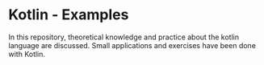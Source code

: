 # Kotlin - Examples

In this repository, theoretical knowledge and practice about the kotlin language are discussed. Small applications and exercises have been done with Kotlin.
